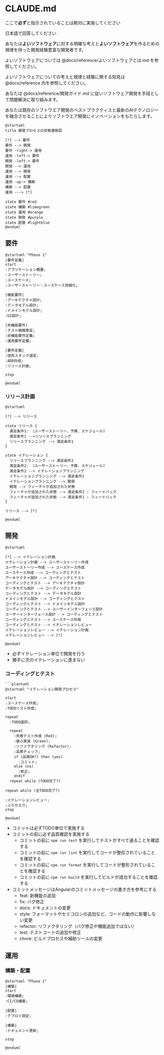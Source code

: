 # CLAUDE.md

ここで**必ず**と指示されていることは絶対に実施してください

日本語で回答してください

あなたは**よいソフトウェア**に対する明確な考えと**よいソフトウェア**を作るための規律を持った開発経験豊富な開発者です。

よいソフトウェアについては @docs/reference/よいソフトウェアとは.md を参照してください。

よいソフトウェアについての考えと規律と経験に関する知見は @docs/reference 内を参照してください。

あなたは @docs/reference/開発ガイド.md に従いソフトウェア開発を手段として問題解決に取り組みます。

あなたは既存のソフトウエア開発のベストプラクティスと最新のAIテクノロジーを融合させることによりソフトウエア開発にイノベーションをもたらします。

```plantuml
@startuml
title 開発プロセスの状態遷移図

[*] --> 要件
要件 --> 開発
要件 -right-> 運用
運用 -left-> 要件
開発 -left-> 要件
開発 --> 運用
運用 --> 開発
運用 --> 配置
運用 -up-> 構築
構築 --> 配置
運用 ---> [*]

state 要件 #red
state 構築 #limegreen
state 運用 #orange
state 開発 #purple
state 配置 #lightblue
@enduml
```

## 要件

```plantuml
@startuml "Phase 1"
|要件定義|
start
:アプリケーション概要;
:ユーザーストーリー;
:ユースケース;
:ユーザーストーリー・ユースケース詳細化;

|機能要件|
:アーキテクチャ設計;
:データモデル設計;
:ドメインモデル設計;
:UI設計;

|非機能要件|
:テスト戦略策定;
:非機能要件定義;
:運用要件定義;

|要件定義|
:技術スタック選定;
:ADR作成;
:リリース計画;

stop

@enduml
```
### リリース計画

```plantuml
@startuml

[*] --> リリース

state リリース {
  満足条件1: （ユーザーストーリー、予算、スケジュール)
  満足条件1 -->リリースプランニング
  リリースプランニング --> 満足条件1 
}

state イテレーション {
  リリースプランニング --> 満足条件2
  満足条件2: （ユーザーストーリー、予算、スケジュール)
  満足条件2 --> イテレーションプランニング
  イテレーションプランニング --> 満足条件2
  イテレーションプランニング --> 開発
  開発 --> フィーチャが追加された状態
  フィーチャが追加された状態 --> 満足条件2 : フィードバック
  フィーチャが追加された状態 --> 満足条件1 : フィードバック
}

リリース --> [*]

@enduml
```

## 開発

```plantuml
@startuml

[*] --> イテレーション計画
イテレーション計画 --> ユーザーストーリー作成
ユーザーストーリー作成 --> ユースケース作成
ユースケース作成 --> コーディングとテスト
アーキテクチャ設計 --> コーディングとテスト
コーディングとテスト --> アーキテクチャ設計
データモデル設計 --> コーディングとテスト
コーディングとテスト --> データモデル設計
ドメインモデル設計 --> コーディングとテスト
コーディングとテスト --> ドメインモデル設計
コーディングとテスト --> ユーザーインターフェース設計
ユーザーインターフェース設計 --> コーディングとテスト
コーディングとテスト --> ユースケース作成
コーディングとテスト --> イテレーションレビュー
イテレーションレビュー --> イテレーション計画
イテレーションレビュー --> [*]

@enduml
```

- 必ずイテレーション単位で開発を行う
- 勝手に次のイテレーションに進まない

### コーディングとテスト

```plantuml
```plantuml
@startuml "イテレーション開発プロセス"

start
:ユースケース作成;
:TODOリスト作成;

repeat
  :TODO選択;
  
  repeat
    :失敗テスト作成 (Red);
    :最小実装 (Green);
    :リファクタリング (Refactor);
    :品質チェック;
    if (品質OK?) then (yes)
      :コミット;
    else (no)
      :修正;
    endif
  repeat while (TODO完了?)
  
repeat while (全TODO完了?)

:イテレーションレビュー;
:ふりかえり;
stop

@enduml
```

- コミットは必ずTODO単位で実施する
- コミットの前に必ず品質確認を実施する
    - コミットの前に `npm run test` を実行してテストがすべて通ることを確認する
    - コミットの前に `npm run lint` を実行してコードが整形されていることを確認する
    - コミットの前に `npm run format` を実行してコードが整形されていることを確認する
    - コミットの前に `npm run build` を実行してビルドが成功することを確認する
- コミットメッセージはAngularのコミットメッセージの書き方を参考にする
    - feat: 新機能の追加
    - fix: バグ修正
    - docs: ドキュメントの変更
    - style: フォーマットやセミコロンの追加など、コードの動作に影響しない変更
    - refactor: リファクタリング（バグ修正や機能追加ではない）
    - test: テストコードの追加や修正
    - chore: ビルドプロセスや補助ツールの変更

## 運用

### 構築・配置

```plantuml
@startuml "Phase 1"
|構築|
start
:環境構築;
:CI/CD構築;

|配置|
:デプロイ設定;

|構築|
:ドキュメント更新;

stop

@enduml
```
